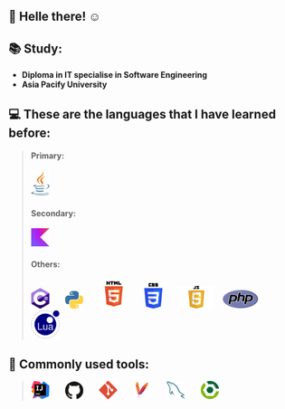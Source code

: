 ## 👋 Helle there! ☺

## 📚 Study:
- **Diploma in IT specialise in Software Engineering**
- **Asia Pacify University**

## 💻 These are the languages that I have learned before:
>#### Primary:
><img src="/images/languages/java.png" width=32px alt="Java">
>
>#### Secondary:
><img src="/images/languages/kotlin.png" width=32px alt="Kotlin">
>
>#### Others:
><img src="/images/languages/c-sharp.png" width=32px alt="C-Sharp">&emsp;&emsp;<img src="/images/languages/python.png" width=32px alt="Python">&emsp;&emsp;<img src="/images/languages/html.png" width=52px alt="HTML">&emsp;&emsp;<img src="/images/languages/css.png" width=32px alt="CSS">&emsp;&emsp;<img src="/images/languages/javascript.png" width=64px alt="JavaScript">&emsp;<img src="/images/languages/php.png" width=64px alt="PHP">&emsp;&emsp;<img src="/images/languages/lua.png" width=50px alt="Lua">

## 🧰 Commonly used tools:
><img src="/images/tools/intellij_idea.png" width=32px>&emsp;&emsp;<img src="/images/tools/github.png" width=32px>&emsp;&emsp;<img src="/images/tools/git.png" width=32px>&emsp;&emsp;<img src="/images/tools/maven.png" width=32px>&emsp;&emsp;<img src="/images/tools/mysql.png" width=32px>&emsp;&emsp;<img src="/images/tools/gradle.png" width=32px>


<!---
ICitiesMaxQ/ICitiesMaxQ is a ✨ special ✨ repository because its `README.md` (this file) appears on your GitHub profile.
You can click the Preview link to take a look at your changes.
--->
